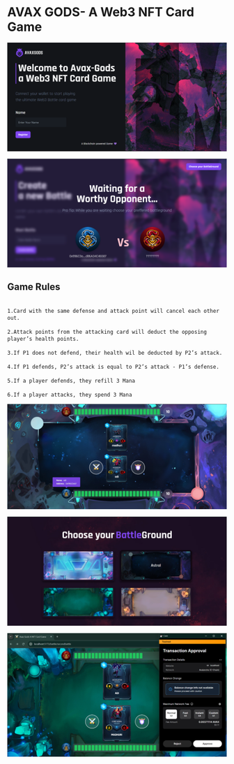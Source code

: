 # AVAX GODS- A Web3 NFT Card Game

![Home Image](./home.png)

![Player Waiting Area](./wait.png)

## Game Rules
```shell

1.Card with the same defense and attack point will cancel each other out.

2.Attack points from the attacking card will deduct the opposing player’s health points.

3.If P1 does not defend, their health wil be deducted by P2’s attack.

4.If P1 defends, P2’s attack is equal to P2’s attack - P1’s defense.

5.If a player defends, they refill 3 Mana

6.If a player attacks, they spend 3 Mana

```

![BattleGround Image](./battleground.png)

![Battleground Options](./options.png)

![Moves Transaction](./moves.png)


